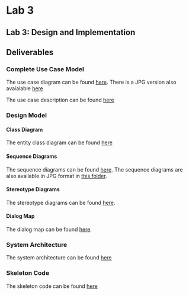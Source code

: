 # Lab 3

## Lab 3: Design and Implementation 

## Deliverables 

### Complete Use Case Model

The use case diagram can be found [here](./Use%20Case%20Model/Use%20Case%20Diagram.pdf). There is a JPG version also avaialable [here](./Use%20Case%20Model/Use%20Case%20Diagram%20PNG.jpg)

The use case description can be found [here](./Use%20Case%20Model/Use%20Case%20Descriptions.pdf)

### Design Model 

#### Class Diagram

The entity class diagram can be found [here](./Design%20Model/EntityClassDiagram.pdf)

#### Sequence Diagrams

The sequence diagrams can be found [here](./Design%20Model/Sequence%20Diagrams.pdf). The sequence diagrams are also available in JPG format in [this folder](./Design%20Model/Sequence%20Diagrams/).

#### Stereotype Diagrams

The stereotype diagrams can be found [here](./Design%20Model/Stereotype%20Diagrams.pdf).

#### Dialog Map

The dialog map can be found [here](./Design%20Model/Dialog%20Map.pdf).

### System Architecture 

The system architecture can be found [here](./System%20Achitecture.pdf)

### Skeleton Code 

The skeleton code can be found [here](./Skeleton/)